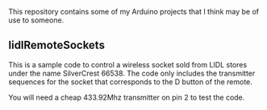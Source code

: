 This repository contains some of my Arduino projects that I think may be of use to someone.


## lidlRemoteSockets ##

This is a sample code to control a wireless socket sold from LIDL stores under the name SilverCrest 66538.
The code only includes the transmitter sequences for the socket that corresponds to the D button of the remote.

You will need a cheap 433.92Mhz transmitter on pin 2 to test the code.
